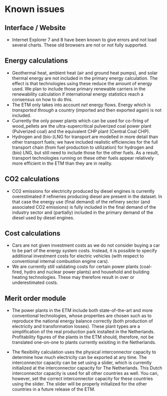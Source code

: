 # Known issues

## Interface / Website

* Internet Explorer 7 and 8 have been known to give errors and not load several charts. These old browsers are not or not fully supported.

## Energy calculations

* Geothermal heat, ambient heat (air and ground heat pumps), and solar thermal energy are not included in the primary energy calculation. The effect is that technologies using these reduce the amount of energy used. We plan to include those primary renewable carriers in the renewability calculation if international energy statistics reach a consensus on how to do this.
* The ETM only takes into account *net* energy flows. Energy which is *transported through* a country (imported and then exported again) is not included.
* Currently the only power plants which can be used for co-firing of wood_pellets are the ultra-supercritical pulverized coal power plant (Pulverized coal) and the equivalent CHP plant (Central Coal CHP).
* Hydrogen and (bio-)LNG for transport are modelled in more detail than other transport fuels; we have included realistic efficiencies for the full transport chain (from fuel production to utilization) for hydrogen and (bio) LNG, but still need to include those for the other fuels. As a result, transport technologies running on these other fuels appear relatively more efficient in the ETM than they are in reality.

## CO2 calculations
* CO2 emissions for electricity produced by diesel engines is currently overestimated if refineries producing diesel are present in the dataset. In that case the energy use (final demand) of the refinery sector (and associated CO2 emissions) is fully included in the final demand of the industry sector and (partially) included in the primary demand of the diesel used by diesel engines.

## Cost calculations

* Cars are not given investment costs as we do not consider buying a car to be part of the energy system costs. Instead, it is possible to specify additional investment costs for electric vehicles (with respect to conventional internal combustion engine cars).
* We are currently still validating costs for certain power plants (coal-fired, hydro and nuclear power plants) and household and building heating technologies. These may therefore result in over or underestimated costs.


## Merit order module

* The power plants in the ETM include both state-of-the-art and more conventional technologies, whose properties are chosen such as to reproduce the national energy balance correctly (both production of electricity and transformation losses). These plant types are a simplification of the real production park installed in the Netherlands. Profitability figures of the plants in the ETM should, therefore, not be translated one-on-one to plants currently exisiting in the Netherlands.

* The flexibility calculation uses the physical interconnector capacity to determine how much electricity can be exported at any time. The interconnector capacity can be set using a slider, which is currently initialized at the interconnector capacity for The Netherlands. This Dutch interconnector capacity is used for all other countries as well. You can, however, set the correct interconnector capacity for these countries using the slider. The slider will be properly initialized for the other countries in a future release of the ETM.
